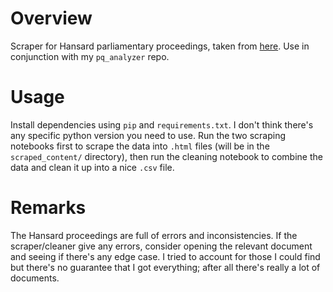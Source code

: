 # Overview

Scraper for Hansard parliamentary proceedings, taken from [here](https://sprs.parl.gov.sg/search/home). Use in conjunction with my `pq_analyzer` repo.

# Usage

Install dependencies using `pip` and `requirements.txt`. I don't think there's any specific python version you need to use. Run the two scraping notebooks first to scrape the data into `.html` files (will be in the `scraped_content/` directory), then run the cleaning notebook to combine the data and clean it up into a nice `.csv` file.

# Remarks

The Hansard proceedings are full of errors and inconsistencies. If the scraper/cleaner give any errors, consider opening the relevant document and seeing if there's any edge case. I tried to account for those I could find but there's no guarantee that I got everything; after all there's really a lot of documents.  
